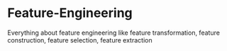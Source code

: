 # Feature-Engineering
Everything about feature engineering like feature transformation, feature construction, feature selection, feature extraction
